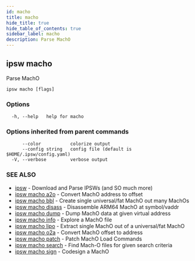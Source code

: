 ```yaml
---
id: macho
title: macho
hide_title: true
hide_table_of_contents: true
sidebar_label: macho
description: Parse MachO
---
```

## ipsw macho

Parse MachO

```
ipsw macho [flags]
```

### Options

```
  -h, --help   help for macho
```

### Options inherited from parent commands

```
      --color           colorize output
      --config string   config file (default is $HOME/.ipsw/config.yaml)
  -V, --verbose         verbose output
```

### SEE ALSO

* [ipsw](/docs/cli/ipsw)	 - Download and Parse IPSWs (and SO much more)
* [ipsw macho a2o](/docs/cli/ipsw/macho/a2o)	 - Convert MachO address to offset
* [ipsw macho bbl](/docs/cli/ipsw/macho/bbl)	 - Create single universal/fat MachO out many MachOs
* [ipsw macho disass](/docs/cli/ipsw/macho/disass)	 - Disassemble ARM64 MachO at symbol/vaddr
* [ipsw macho dump](/docs/cli/ipsw/macho/dump)	 - Dump MachO data at given virtual address
* [ipsw macho info](/docs/cli/ipsw/macho/info)	 - Explore a MachO file
* [ipsw macho lipo](/docs/cli/ipsw/macho/lipo)	 - Extract single MachO out of a universal/fat MachO
* [ipsw macho o2a](/docs/cli/ipsw/macho/o2a)	 - Convert MachO offset to address
* [ipsw macho patch](/docs/cli/ipsw/macho/patch)	 - Patch MachO Load Commands
* [ipsw macho search](/docs/cli/ipsw/macho/search)	 - Find Mach-O files for given search criteria
* [ipsw macho sign](/docs/cli/ipsw/macho/sign)	 - Codesign a MachO

